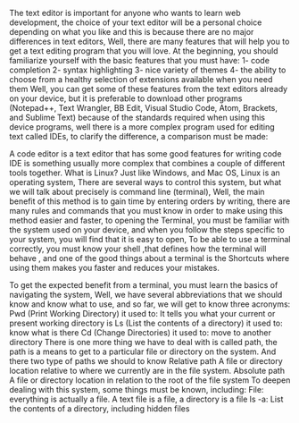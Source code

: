 The text editor is important for anyone who wants to learn web development, the choice of your text editor will be a personal choice depending on what you like and this is because there are no major differences in text editors, Well, there are many features that will help you to get a text editing program that you will love. At the beginning, you should familiarize yourself with the basic features that you must have: 1- code completion 2- syntax highlighting 3- nice variety of themes 4- the ability to choose from a healthy selection of extensions available when you need them Well, you can get some of these features from the text editors already on your device, but it is preferable to download other programs (Notepad++, Text Wrangler, BB Edit, Visual Studio Code, Atom, Brackets, and Sublime Text) because of the standards required when using this device programs, well there is a more complex program used for editing text called IDEs, to clarify the difference, a comparison must be made:

A code editor is a text editor that has some good features for writing code
IDE is something usually more complex that combines a couple of different tools together.
What is Linux? Just like Windows, and Mac OS, Linux is an operating system, There are several ways to control this system, but what we will talk about precisely is command line (terminal), Well, the main benefit of this method is to gain time by entering orders by writing, there are many rules and commands that you must know in order to make using this method easier and faster, to opening the Terminal, you must be familiar with the system used on your device, and when you follow the steps specific to your system, you will find that it is easy to open, To be able to use a terminal correctly, you must know your shell ,that defines how the terminal will behave , and one of the good things about a terminal is the Shortcuts where using them makes you faster and reduces your mistakes.

To get the expected benefit from a terminal, you must learn the basics of navigating the system, Well, we have several abbreviations that we should know and know what to use, and so far, we will get to know three acronyms: Pwd (Print Working Directory) it used to: It tells you what your current or present working directory is Ls (List the contents of a directory) it used to: know what is there Cd (Change Directories) it used to: move to another directory There is one more thing we have to deal with is called path, the path is a means to get to a particular file or directory on the system. And there two type of paths we should to know
Relative path A file or directory location relative to where we currently are in the file system. Absolute path A file or directory location in relation to the root of the file system To deepen dealing with this system, some things must be known, including: File: everything is actually a file. A text file is a file, a directory is a file ls -a: List the contents of a directory, including hidden files
